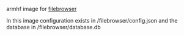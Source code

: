 armhf image for [filebrowser](https://github.com/filebrowser/filebrowser)

In this image configuration exists in /filebrowser/config.json and the database in /filebrowser/database.db
